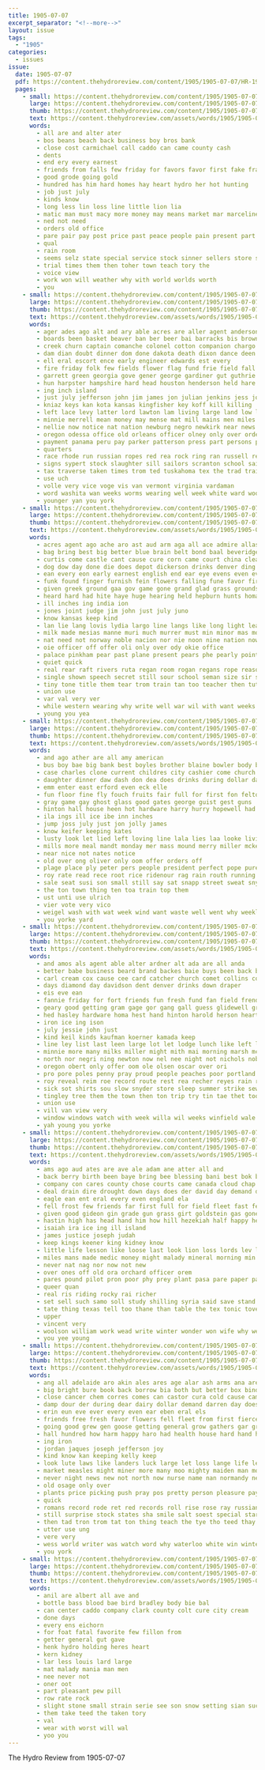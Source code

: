 ```yaml
---
title: 1905-07-07
excerpt_separator: "<!--more-->"
layout: issue
tags:
  - "1905"
categories:
  - issues
issue:
  date: 1905-07-07
  pdf: https://content.thehydroreview.com/content/1905/1905-07-07/HR-1905-07-07.pdf
  pages:
    - small: https://content.thehydroreview.com/content/1905/1905-07-07/small/HR-1905-07-07-01.jpg
      large: https://content.thehydroreview.com/content/1905/1905-07-07/large/HR-1905-07-07-01.jpg
      thumb: https://content.thehydroreview.com/content/1905/1905-07-07/thumbnails/HR-1905-07-07-01.jpg
      text: https://content.thehydroreview.com/assets/words/1905/1905-07-07/HR-1905-07-07-01.txt
      words:
        - all are and alter ater
        - bos beans beach back business boy bros bank
        - close cost carmichael call caddo can came county cash
        - dents
        - end ery every earnest
        - friends from falls few friday for favors favor first fake frank
        - good grode going gold
        - hundred has him hard homes hay heart hydro her hot hunting
        - job just july
        - kinds know
        - long less lin loss line little lion lia
        - matic man must macy more money may means market mar marceline mean much
        - ned not need
        - orders old office
        - pare pair pay post price past peace people pain present part
        - qual
        - rain room
        - seems selz state special service stock sinner sellers store sweet shi show sermons shadow safe shoe sale said
        - trial times them then toher town teach tory the
        - voice view
        - work won will weather why with world worlds worth
        - you
    - small: https://content.thehydroreview.com/content/1905/1905-07-07/small/HR-1905-07-07-02.jpg
      large: https://content.thehydroreview.com/content/1905/1905-07-07/large/HR-1905-07-07-02.jpg
      thumb: https://content.thehydroreview.com/content/1905/1905-07-07/thumbnails/HR-1905-07-07-02.jpg
      text: https://content.thehydroreview.com/assets/words/1905/1905-07-07/HR-1905-07-07-02.txt
      words:
        - ager ades ago alt and ary able acres are aller agent anderson aman ang aim arkansas aid all andrew aud albert
        - boards been basket beaver ban ber beer bai barracks bis brown bring black baby back better bol bank boat benedict business beh betting battle board baldwin brought body began bound bridges bob bond bold but
        - creek churn captain comanche colonel cotton companion chargo comes came campbell coins cases can call chandler carlo comfort city chart car clay colone care cot charles council canal camp center cost course clock county cell crew company class chief carnegie chelsea cause court con cash courts common
        - dam dian doubt dinner dom done dakota death dixon dance deen director double day drew dono detray der demand daily during does delmar dent denmark doing dunlap dooley down days
        - ell eral escort ence early engineer edwards est every
        - fire friday folk few fields flower flag fund frie field fall front fleet fent from found force ferguson fitzsimmons for fred falling foot fore fan fury full figures farmer fort florida fell fame former famous first
        - garrett green georgia gove gener george gardiner gut guthrie georg going govern gov greer gang governor globe grove good guymon ground given guns
        - hun harpster hampshire hard head houston henderson held hare heart her hot hays had hydro honora has hold humes hay haste homes harry hitchcock hundred howe hobart him harpel heard hands hight hout harp homa house half harbor
        - ing inch island
        - just july jefferson john jim james jon julian jenkins jess johnson jones jackson joe june jobin joh
        - kniaz keys kan kota kansas kingfisher key koff kill killing
        - left lace levy latter lord lawton lam living large land low leavenworth lead lincoln law last line leader lester louis little lands let lindsay lot
        - minnie merrell mean money may mense mat mill mains men miles miss mess murphy martin mcalester man matters main mere mountain maine many mus members made matter mutt most mee morning moseley more mood much missouri minor mccurtain
        - nellie now notice nat nation newburg negro newkirk near news not nancy north new noble nor
        - oregon odessa office old orleans officer olney only over orde omer
        - payment panama peru pay parker patterson press part persons peete point pany palmer peo park pell price president phillip per poor por police public proper people present post pest person pop
        - quarters
        - race rhode run russian ropes red rea rock ring ran russell revolt ris real roge route road roosevelt retort riches
        - signs sypert stock slaughter sill sailors scranton school said sherif shall sewing shawnee surplus spring shown sheriff sails sultan ship sea seven sandy sewer salina sees scott sturgis subject sil sale south second six saturday states shows state schoo shore selling sink sunday say sam sum sister staff shaffer still ster sylvan streets salary she screven square special session sailor samples suits som shattuck soon stay show
        - tax traverse taken times trom ted tuskahoma tex the trad trainer trunk table thick than trial texas tour taft toward then tryon thi them ton thomas telling town track try takes torn towns tho teh tines tod take tha
        - use uch
        - volle very vice voge vis van vermont virginia vardaman
        - word washita wan weeks worms wearing well week white ward woods water walter work works western way wife while wister winding working worth wallace with was will worm west william war wal woodward washington weldon wil wilson
        - younger yan you york
    - small: https://content.thehydroreview.com/content/1905/1905-07-07/small/HR-1905-07-07-03.jpg
      large: https://content.thehydroreview.com/content/1905/1905-07-07/large/HR-1905-07-07-03.jpg
      thumb: https://content.thehydroreview.com/content/1905/1905-07-07/thumbnails/HR-1905-07-07-03.jpg
      text: https://content.thehydroreview.com/assets/words/1905/1905-07-07/HR-1905-07-07-03.txt
      words:
        - acres agent ago ache aro ast aud arm aga all ace admire allas ana are ade auch april and art ayes asa
        - bag bring best big better blue brain belt bond baal beveridge bell beer bene been bright bank break bas bye barrier benedict brands butler black bal bis back birth but bailey bet butts bold bir brings bix brillant boys brother banks brich boy business
        - curtis come castle cant cause cure corn came court china clear camp chee class counsel chance cost can converse cat clark comfort cunning credit character course cases case calderhead cottage coup cold corner cation chap crush certain cam city change cry charles cooler
        - dog dow day done die does depot dickerson drinks denver ding dand dane deal doctor dear dowden down during dower death dress diana door dian danish den das
        - ean every eon early earnest english end ear eye evens even eve edge ence ene ess else
        - funk found finger furnish fein flowers falling fune favor first few friendly faith freely fae famous forty from fine face far friend frisco fame for floras
        - given greek ground gaa gov game gone grand glad grass grounds guise going good gas gutter goto green george gar
        - heard hard had hite haye huge hearing held hepburn hunts homa hands hand hold handle home him has health higgins hes her hamilton heep haul hundred hope hinder holt half holcom hurl
        - ill inches ing india ion
        - jones joint judge jim john just july juno
        - know kansas keep kind
        - lan lie lang lovis lydia largo line langs like long light leader last loose lene lope lands later lever leather living lights lightning low love large land little let laird losing leng look levee lim louis life lawyer
        - milk made mesias manne muri much murrer must min minor mas money mattress mor madison may men morris mand most million maa mere might man more music missouri many moment mer med marriage meena ming memory
        - nat need not norway noble nacion nor nie noon nine nation now name notice necessary never noes new ner near night
        - oie officer off offer oli only over ody okie office
        - palace pinkham pear past plane present pears phe pearly point police paris partner pay pany pretty private pai place pride pass pain perine promise plant prior pump payment part patient
        - quiet quick
        - real rear raft rivers ruta regan room rogan regans rope reason raskin ren reso running rather
        - single shown speech secret still sour school seman size sir son sack struck starch summer schooling snow story sees say six see simple seat scott surgeon small sur saturday said set springs sewing seen sister strong shape stones stage seaver signs side season send speaks sin sum sweet sleep shade signal style sella soon such states street sap schools saw stock stone schoo smith start seats
        - tiny tone title them tear trom train tan too teacher then tuttle take try table texas thick tang tice the threat teen track toward tose torre tell than thy tal towns tay thousand tho trees tee ten turn thing tones toa
        - union use
        - var val very ver
        - while western wearing why write well war wil with want weeks weight wings wich worst work ware went way walter wedding worth ways wire walk willow william will wife was welcome win word water
        - young you yea
    - small: https://content.thehydroreview.com/content/1905/1905-07-07/small/HR-1905-07-07-04.jpg
      large: https://content.thehydroreview.com/content/1905/1905-07-07/large/HR-1905-07-07-04.jpg
      thumb: https://content.thehydroreview.com/content/1905/1905-07-07/thumbnails/HR-1905-07-07-04.jpg
      text: https://content.thehydroreview.com/assets/words/1905/1905-07-07/HR-1905-07-07-04.txt
      words:
        - and ago ather are all amy american
        - bus boy bae big bank best boyles brother blaine bowler body brown but broad barnes brought bine boys better breeze bury barn bride both bright bunk band barb
        - case charles clone current childres city cashier come church county call con cake cot calhoun cold ceci carte class cael cox cash corn
        - daughter dinner daw dash don dea does drinks during dollar day down
        - emm enter east erford even eck elle
        - fun floor fine fly fouch fruits fair full for first fon felton from fast freely ford
        - gray game gay ghost glass good gates george guist gest guns
        - hinton hall house heen hot hardware harry hurry hopewell had harness hydro high held home henke harr her
        - ila ings ill ice ibe inn inches
        - jump joss july just jon jolly james
        - know keifer keeping kates
        - lusty look let lied left loving line lala lies laa looke living like lynn los large lose loan
        - mills more meal mandt monday mer mass mound merry miller mckee money miss mccool man mee mcvey music meals made
        - near nice not nates notice
        - old over ong oliver only oom offer orders off
        - plage place ply peter pers people president perfect pope pure pretty pleasant paper pole pape plenty powder plows papa peden pleasure
        - roy rate read rece root rice ridenour rag rain routh running rest red
        - sale seat susi son small still say sat snapp street sweat snyder soon ser see standard sun sell she second sick short south set single saturday swell selling saunders srp shafer supply settle sin
        - the ton town thing ten toa train top them
        - ust unti use ulrich
        - vier vote very vico
        - weigel wash with wat week wind want waste well went why weekly weather wee wire will was wheat wil writer won
        - you yorke yard
    - small: https://content.thehydroreview.com/content/1905/1905-07-07/small/HR-1905-07-07-05.jpg
      large: https://content.thehydroreview.com/content/1905/1905-07-07/large/HR-1905-07-07-05.jpg
      thumb: https://content.thehydroreview.com/content/1905/1905-07-07/thumbnails/HR-1905-07-07-05.jpg
      text: https://content.thehydroreview.com/assets/words/1905/1905-07-07/HR-1905-07-07-05.txt
      words:
        - and amos als agent able alter ardner alt ada are all anda
        - better babe business beard brand backes baie buys been back best box bread bradley broadway boys bel blackwell body butcher bee bis beats brother but bryan
        - carl cream cox cause cee card catcher church comet collins connolly cheap came carpenter county car cannon clinton city candy cattle colorado col carson con cen curtain child cover cott carnival course che
        - days diamond day davidson dent denver drinks down draper
        - eis eve ean
        - fannie friday for fort friends fun fresh fund fan field frend free fire farm fine felton forty friend few first fiers fin frank fair foss faith fall from far
        - geary good getting gram gage gor gang gall guess glidewell grand goods
        - hed hasley hardware homa hest hand hinton harold herson heart hosey house hae had hickox him hibbs hurt her hydro home has henke hall holes hale
        - iron ice ing ison
        - july jessie john just
        - kind keil kinds kaufman koerner kamada keep
        - line ley list last leen large lot let lodge lunch like left little land laster london league lion letter
        - minnie more many milks miller might mith mai morning marsh mccool may marshall musick men miss max mullen milling must made mise monday
        - north nor negri ning newton now nel nee night not nichols noblett neighbors nephew nice noes new
        - oregon obert only offer oom ole olsen oscar over ori
        - pro pore poles penny pray proud people peaches poor portland phillipe phillips pitcher pure
        - roy reveal reim roe record route rest rea recher reyes rain range reason ree run ralph
        - sick sot shirts sou slow snyder store sleep summer strike sewing schmitz six street soon saturday sister second see spare south school sells setting subject shirey sun saga short sale she streets styles score shunn ser smart special sup sunday seth sparks sam sugg simmon sermon scope
        - tingley tree them the town then ton trip try tin tae thet too teed
        - union use
        - vill van view very
        - window windows watch with week willa wil weeks winfield wale while western want was why work way wen wile will weatherford went wood wall wellman wayt wife won woods west
        - yah young you yorke
    - small: https://content.thehydroreview.com/content/1905/1905-07-07/small/HR-1905-07-07-06.jpg
      large: https://content.thehydroreview.com/content/1905/1905-07-07/large/HR-1905-07-07-06.jpg
      thumb: https://content.thehydroreview.com/content/1905/1905-07-07/thumbnails/HR-1905-07-07-06.jpg
      text: https://content.thehydroreview.com/assets/words/1905/1905-07-07/HR-1905-07-07-06.txt
      words:
        - ams ago aud ates are ave ale adam ane atter all and
        - back berry birth been baye bring bee blessing bani best bok bulk bears bor buy blood boy bis bless but box better berlin big bells bea
        - company con cares county chose courts came canada cloud chap chron court cone child cellar can cor care coane cases comment cotton come chance coffee
        - deal drain dire drought down days does der david day demand deep dallas dust done
        - eagle ean ent eral every even england ela
        - fell frost few friends far first full for field fleet fast felt from fath fields
        - given good gideon gin grade gun grass girt goldstein gas gone graft goose general goods gooseberry gave ger grew getting
        - hastin high has head hand him how hill hezekiah half happy her hea harves hands hudson har home had homes health hum hugo heart horde
        - isaiah ira ice ing ill island
        - james justice joseph judah
        - keep kings keener king kidney know
        - little life lesson like loose last look lion loss lords lev line lah let
        - miles mans made medic money might malady mineral morning min munger man men must more much may many most
        - never nat nag nor now not new
        - over ones off old ora orchard officer orem
        - pares pound pilot pron poor phy prey plant pasa pare paper par penny ports pay pork pilla pea pink present part per place pain peace pala person pad pure pald pratt prayer pape parker
        - queer quan
        - real ris riding rocky rai richer
        - set sell such samo soll study shilling syria said save stand soy soe strong stoop severe sow shall smith stant strength sible sie see situ standard say send she spas summer sun seen sil spice states song
        - tate thing texas tell too thane than table the tex tonic tover tune tas them tang try tory thee trees tice ted then toledo tho times
        - upper
        - vincent very
        - woolson william work wead write winter wonder won wife why well will wiens water was while with williams world winship wind weeks
        - you yee young
    - small: https://content.thehydroreview.com/content/1905/1905-07-07/small/HR-1905-07-07-07.jpg
      large: https://content.thehydroreview.com/content/1905/1905-07-07/large/HR-1905-07-07-07.jpg
      thumb: https://content.thehydroreview.com/content/1905/1905-07-07/thumbnails/HR-1905-07-07-07.jpg
      text: https://content.thehydroreview.com/assets/words/1905/1905-07-07/HR-1905-07-07-07.txt
      words:
        - ang all adelaide aro akin ales ares age alar ash arms ana are ave abel auer aver and
        - big bright bure book back borrow bia both but better box binder bald brought banker been bas boy butters bend bears bottles blue boston butter bigelow bill bring borne bachelor best brands bach bowels ball begin bolle bore bus
        - close cancer chem corres comes can castor cura cold cause came crom crown change castoria church car certain confidential care cree columbus cross cream case cope colic chair course chill company cheese cost circle cough chee cure cuti con
        - damp dour der during dear dairy dollar demand darren day does days drilling dieu doy dada
        - erin eun eve ever every even ear eben eral els
        - friends free fresh favor flowers fell fleet from first fierce full forget friend fon fellows franks far french fried figures fade falt flower few for fund famous found fail fears fone fear france
        - going good grew gen goose getting general grow gathers gar gress genevive green gray
        - hall hundred how harm happy haro had health house hard hand herald horse hair huse hunts high her home hen hay has heese hot hartman him
        - ing iron
        - jordan jaques joseph jefferson joy
        - kind know kan keeping kelly keep
        - look lute laws like landers luck large let loss lange life leaf litle lines little lao lot
        - market measles might miner more many moo mighty maiden man money mail moral maid murders million milk means must monday middle much miss mor may morning made merchant most men
        - never night news new not north now nurse name nan normandy neck nick nish noth nor
        - old osage only over
        - plants price picking push pray pos pretty person pleasure pay pound pare post parla paris powder president pack plant press page public peru pounds pro piano pipes pleasant paper per pies
        - quick
        - romans record rode ret red records roll rise rose ray russian
        - still surprise stock states sha smile salt soest special starch ser sour san stan spalding sleep sister swol story seen sherman side simile school sit sell seem she stick strange straits stuck said sir supp seven scarce stable soap stand soda sorrow soon standard sorrows sea south seems see sells spring
        - then tad tron trom tat ton thing teach the tye tho teed thay trust take ten trad tople town thon them ted takes talk tough than try tell tree terrible times
        - utter use ung
        - vere very
        - wess world writer was watch word why waterloo white win winter worms wood wert went worth want way wil water wah with work write wave wooden well week wind will wild
        - you york
    - small: https://content.thehydroreview.com/content/1905/1905-07-07/small/HR-1905-07-07-08.jpg
      large: https://content.thehydroreview.com/content/1905/1905-07-07/large/HR-1905-07-07-08.jpg
      thumb: https://content.thehydroreview.com/content/1905/1905-07-07/thumbnails/HR-1905-07-07-08.jpg
      text: https://content.thehydroreview.com/assets/words/1905/1905-07-07/HR-1905-07-07-08.txt
      words:
        - anil are albert all ave and
        - bottle bass blood bae bird bradley body bie bal
        - can center caddo company clark county colt cure city cream
        - done days
        - every ens eichorn
        - for foat fatal favorite few fillon from
        - getter general gut gave
        - henk hydro holding heres heart
        - kern kidney
        - lar less louis lard large
        - mat malady mania man men
        - nee never not
        - oner oot
        - part pleasant pew pill
        - row rate rock
        - slight stone small strain serie see son snow setting sian such she summer standard
        - them take teed the taken tory
        - val
        - wear with worst will wal
        - yoo you
---
```


The Hydro Review from 1905-07-07

<!--more-->

